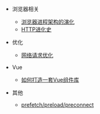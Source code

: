 
* 浏览器相关
  * [浏览器进程架构的演化](/web/browser/browser_process)
  * [HTTP进化史](/web/browser/http)

* 优化
  * [网络请求优化](/web/optimization/network_timing)

* Vue
  * [如何打造一套Vue组件库](/web/vue/build_vue_component_lib)

* 其他
  * [prefetch/preload/preconnect](/web/other/prefetch)
